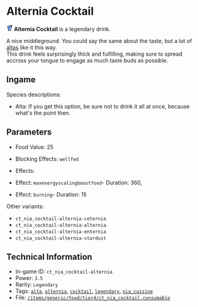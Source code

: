 # Alternia Cocktail

<img src="https://raw.githubusercontent.com/Ceterai/Enternia/main/items/generic/food/other/images/ct_alternia_cocktail.png" alt="Alternia Cocktail icon" loading="lazy" height=16px width="auto" /> **Alternia Cocktail** is a legendary drink.

A nice middleground. You could say the same about the taste, but a lot of [altas](https://ceterai.github.io/MyEnternia/Wiki/Tags/Alta) like it this way.  
This drink feels surprisingly thick and fulfilling, making sure to spread accross your tongue to engage as much taste buds as possible.

## Ingame

Species descriptions:

- Alta: If you get this option, be sure not to drink it all at once, because what's the point then.

## Parameters

- Food Value: 25
- Blocking Effects: `wellfed`
- Effects: 

- Effect: `maxenergyscalingboostfood`- Duration: 360, 

- Effect: `burning`- Duration: 15

Other variants:

- `ct_nia_cocktail-alternia-ceternia`
- `ct_nia_cocktail-alternia-alternia`
- `ct_nia_cocktail-alternia-enternia`
- `ct_nia_cocktail-alternia-stardust`

## Technical Information

- In-game ID: `ct_nia_cocktail-alternia`
- Power: `3.5`
- Rarity: `Legendary`
- Tags: [`alta`](https://ceterai.github.io/MyEnternia/Wiki/Tags/Alta), [`alternia`](https://ceterai.github.io/MyEnternia/Wiki/Tags/Alternia), [`cocktail`](https://ceterai.github.io/MyEnternia/Wiki/Tags/Cocktail), [`legendary`](https://ceterai.github.io/MyEnternia/Wiki/Tags/Legendary), [`nia_cuisine`](https://ceterai.github.io/MyEnternia/Wiki/Tags/NiaCuisine)
- File: [`/items/generic/food/tier4/ct_nia_cocktail.consumable`](https://github.com/Ceterai/Enternia/blob/main/items/generic/food/tier4/ct_nia_cocktail.consumable)
